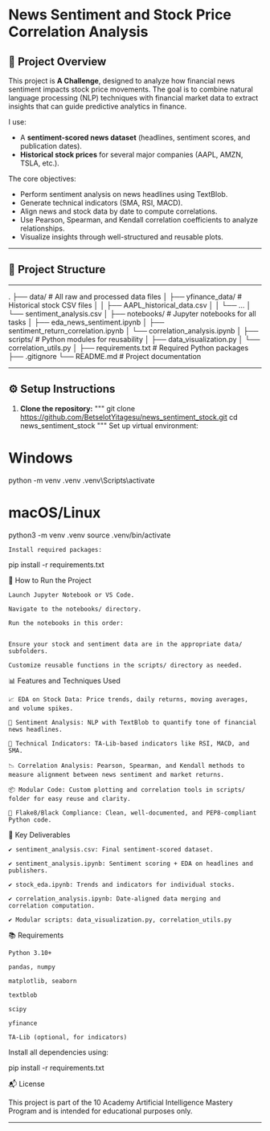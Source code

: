 # News Sentiment and Stock Price Correlation Analysis

## 🧠 Project Overview

This project is **A Challenge**, designed to analyze how financial news sentiment impacts stock price movements. The goal is to combine natural language processing (NLP) techniques with financial market data to extract insights that can guide predictive analytics in finance.

I use:

- A **sentiment-scored news dataset** (headlines, sentiment scores, and publication dates).
- **Historical stock prices** for several major companies (AAPL, AMZN, TSLA, etc.).

The core objectives:

- Perform sentiment analysis on news headlines using TextBlob.
- Generate technical indicators (SMA, RSI, MACD).
- Align news and stock data by date to compute correlations.
- Use Pearson, Spearman, and Kendall correlation coefficients to analyze relationships.
- Visualize insights through well-structured and reusable plots.

---

## 📁 Project Structure

---

.
├── data/ # All raw and processed data files
│ ├── yfinance_data/ # Historical stock CSV files
│ │ ├── AAPL_historical_data.csv
│ │ └── ...
│ └── sentiment_analysis.csv
│
├── notebooks/ # Jupyter notebooks for all tasks
│ ├── eda_news_sentiment.ipynb
│ ├── sentiment_return_correlation.ipynb
│ └── correlation_analysis.ipynb
│
├── scripts/ # Python modules for reusability
│ ├── data_visualization.py
│ └── correlation_utils.py
│
├── requirements.txt # Required Python packages
├── .gitignore
└── README.md # Project documentation

---

## ⚙️ Setup Instructions

1. **Clone the repository:**
   """
   git clone https://github.com/BetselotYitagesu/news_sentiment_stock.git
   cd news_sentiment_stock
   """
   Set up virtual environment:

# Windows

python -m venv .venv
.venv\Scripts\activate

# macOS/Linux

python3 -m venv .venv
source .venv/bin/activate

    Install required packages:

pip install -r requirements.txt

🧪 How to Run the Project

    Launch Jupyter Notebook or VS Code.

    Navigate to the notebooks/ directory.

    Run the notebooks in this order:


    Ensure your stock and sentiment data are in the appropriate data/ subfolders.

    Customize reusable functions in the scripts/ directory as needed.

📊 Features and Techniques Used

    📈 EDA on Stock Data: Price trends, daily returns, moving averages, and volume spikes.

    💬 Sentiment Analysis: NLP with TextBlob to quantify tone of financial news headlines.

    🧮 Technical Indicators: TA-Lib-based indicators like RSI, MACD, and SMA.

    📉 Correlation Analysis: Pearson, Spearman, and Kendall methods to measure alignment between news sentiment and market returns.

    📦 Modular Code: Custom plotting and correlation tools in scripts/ folder for easy reuse and clarity.

    🔧 Flake8/Black Compliance: Clean, well-documented, and PEP8-compliant Python code.

📌 Key Deliverables

    ✔️ sentiment_analysis.csv: Final sentiment-scored dataset.

    ✔️ sentiment_analysis.ipynb: Sentiment scoring + EDA on headlines and publishers.

    ✔️ stock_eda.ipynb: Trends and indicators for individual stocks.

    ✔️ correlation_analysis.ipynb: Date-aligned data merging and correlation computation.

    ✔️ Modular scripts: data_visualization.py, correlation_utils.py

📚 Requirements

    Python 3.10+

    pandas, numpy

    matplotlib, seaborn

    textblob

    scipy

    yfinance

    TA-Lib (optional, for indicators)

Install all dependencies using:

pip install -r requirements.txt

📬 License

This project is part of the 10 Academy Artificial Intelligence Mastery Program and is intended for educational purposes only.

---
